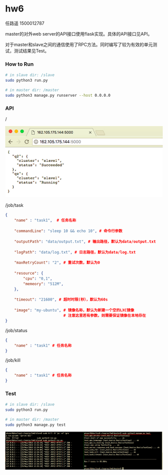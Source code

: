 

# hw6

任路遥 1500012787



master的对外web server的API接口使用flask实现。具体的API接口见API。

对于master和slave之间的通信使用了RPC方法。同时编写了较为有效的单元测试，测试结果见Test。



### How to Run

```bash
# in slave dir: /slave
sudo python3 run.py
```

```bash
# in master dir: /master
sudo python3 manage.py runserver --host 0.0.0.0 
```



### API

/

![index](pic/index.jpg)


/job/task

``` json
{ 
    "name" : "task1",  # 任务名称           

    "commandLine": "sleep 10 && echo 10", # 命令行参数

    "outputPath": "data/output.txt", # 输出路径，默认为data/output.txt

    "logPath": "data/log.txt", # 日志路径，默认为data/log.txt

    "maxRetryCount": "2", # 重试次数，默认为0
    
    "resource": {
        "cpu": "0,1",
        "memeory": "512M",
    },
    
    "timeout": "21600", # 超时时限(秒），默认为60s

    "image": "my-ubuntu", # 镜像名称，默认为新建一个空的LXC镜像
                          # 注意这里若有参数，则需要保证镜像在本地存在
}

```



/job/status

``` json
{
    "name" : "task1" # 任务名称   
}
```

/job/kill

``` json
{
    "name" : "task1" # 任务名称   
}
```



### Test

``` bash
# in slave dir: /slave
sudo python3 run.py
```

```bash
# in master dir: /master
sudo python3 manage.py test
```

![test](pic/test.jpg)